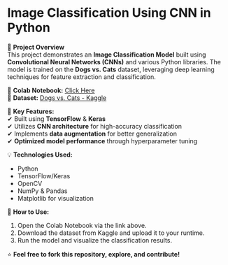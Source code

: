 
# **Image Classification Using CNN in Python**  

🚀 **Project Overview**  
This project demonstrates an **Image Classification Model** built using **Convolutional Neural Networks (CNNs)** and various Python libraries. The model is trained on the **Dogs vs. Cats** dataset, leveraging deep learning techniques for feature extraction and classification.  

🔗 **Colab Notebook:** [Click Here](https://colab.research.google.com/drive/1GbBvDaQpIKNEv9gVOt3ypnJauHW0Rdq0?usp=sharing)  
📂 **Dataset:** [Dogs vs. Cats - Kaggle](https://www.kaggle.com/datasets/salader/dogs-vs-cats)  

📌 **Key Features:**  
✔ Built using **TensorFlow** & **Keras**  
✔ Utilizes **CNN architecture** for high-accuracy classification  
✔ Implements **data augmentation** for better generalization  
✔ **Optimized model performance** through hyperparameter tuning  

💡 **Technologies Used:**  
- Python  
- TensorFlow/Keras  
- OpenCV  
- NumPy & Pandas  
- Matplotlib for visualization  

📁 **How to Use:**  
1. Open the Colab Notebook via the link above.  
2. Download the dataset from Kaggle and upload it to your runtime.  
3. Run the model and visualize the classification results.  

⭐ **Feel free to fork this repository, explore, and contribute!**  


